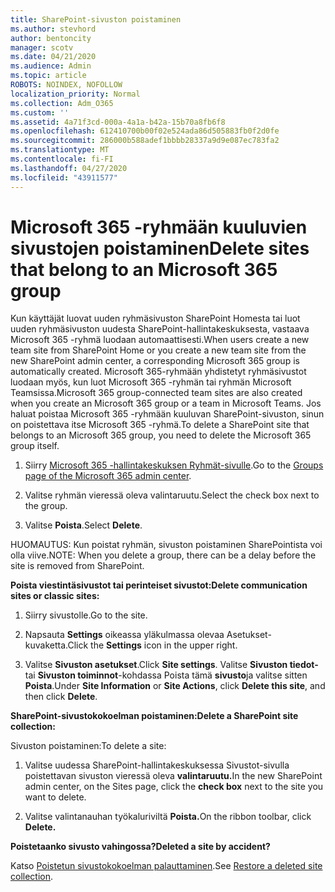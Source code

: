 ```yaml
---
title: SharePoint-sivuston poistaminen
ms.author: stevhord
author: bentoncity
manager: scotv
ms.date: 04/21/2020
ms.audience: Admin
ms.topic: article
ROBOTS: NOINDEX, NOFOLLOW
localization_priority: Normal
ms.collection: Adm_O365
ms.custom: ''
ms.assetid: 4a71f3cd-000a-4a1a-b42a-15b70a8fb6f8
ms.openlocfilehash: 612410700b00f02e524ada86d505883fb0f2d0fe
ms.sourcegitcommit: 286000b588adef1bbbb28337a9d9e087ec783fa2
ms.translationtype: MT
ms.contentlocale: fi-FI
ms.lasthandoff: 04/27/2020
ms.locfileid: "43911577"
---
```

# <a name="delete-sites-that-belong-to-an-microsoft-365-group"></a><span data-ttu-id="59d2a-102">Microsoft 365 -ryhmään kuuluvien sivustojen poistaminen</span><span class="sxs-lookup"><span data-stu-id="59d2a-102">Delete sites that belong to an Microsoft 365 group</span></span>

<span data-ttu-id="59d2a-103">Kun käyttäjät luovat uuden ryhmäsivuston SharePoint Homesta tai luot uuden ryhmäsivuston uudesta SharePoint-hallintakeskuksesta, vastaava Microsoft 365 -ryhmä luodaan automaattisesti.</span><span class="sxs-lookup"><span data-stu-id="59d2a-103">When users create a new team site from SharePoint Home or you create a new team site from the new SharePoint admin center, a corresponding Microsoft 365 group is automatically created.</span></span> <span data-ttu-id="59d2a-104">Microsoft 365-ryhmään yhdistetyt ryhmäsivustot luodaan myös, kun luot Microsoft 365 -ryhmän tai ryhmän Microsoft Teamsissa.</span><span class="sxs-lookup"><span data-stu-id="59d2a-104">Microsoft 365 group-connected team sites are also created when you create an Microsoft 365 group or a team in Microsoft Teams.</span></span> <span data-ttu-id="59d2a-105">Jos haluat poistaa Microsoft 365 -ryhmään kuuluvan SharePoint-sivuston, sinun on poistettava itse Microsoft 365 -ryhmä.</span><span class="sxs-lookup"><span data-stu-id="59d2a-105">To delete a SharePoint site that belongs to an Microsoft 365 group, you need to delete the Microsoft 365 group itself.</span></span> 
  
1. <span data-ttu-id="59d2a-106">Siirry [Microsoft 365 -hallintakeskuksen Ryhmät-sivulle](https://portal.office.com/adminportal/home#/groups).</span><span class="sxs-lookup"><span data-stu-id="59d2a-106">Go to the [Groups page of the Microsoft 365 admin center](https://portal.office.com/adminportal/home#/groups).</span></span>
    
2. <span data-ttu-id="59d2a-107">Valitse ryhmän vieressä oleva valintaruutu.</span><span class="sxs-lookup"><span data-stu-id="59d2a-107">Select the check box next to the group.</span></span>
    
3. <span data-ttu-id="59d2a-108">Valitse **Poista**.</span><span class="sxs-lookup"><span data-stu-id="59d2a-108">Select **Delete**.</span></span>
    
<span data-ttu-id="59d2a-109">HUOMAUTUS: Kun poistat ryhmän, sivuston poistaminen SharePointista voi olla viive.</span><span class="sxs-lookup"><span data-stu-id="59d2a-109">NOTE: When you delete a group, there can be a delay before the site is removed from SharePoint.</span></span>
  
<span data-ttu-id="59d2a-110">**Poista viestintäsivustot tai perinteiset sivustot:**</span><span class="sxs-lookup"><span data-stu-id="59d2a-110">**Delete communication sites or classic sites:**</span></span>

1. <span data-ttu-id="59d2a-111">Siirry sivustolle.</span><span class="sxs-lookup"><span data-stu-id="59d2a-111">Go to the site.</span></span>
  
2. <span data-ttu-id="59d2a-112">Napsauta **Settings** oikeassa yläkulmassa olevaa Asetukset-kuvaketta.</span><span class="sxs-lookup"><span data-stu-id="59d2a-112">Click the **Settings** icon in the upper right.</span></span> 
  
3. <span data-ttu-id="59d2a-113">Valitse **Sivuston asetukset**.</span><span class="sxs-lookup"><span data-stu-id="59d2a-113">Click **Site settings**.</span></span> <span data-ttu-id="59d2a-114">Valitse **Sivuston tiedot-** tai **Sivuston toiminnot**-kohdassa Poista tämä **sivusto**ja valitse sitten **Poista**.</span><span class="sxs-lookup"><span data-stu-id="59d2a-114">Under **Site Information** or **Site Actions**, click **Delete this site**, and then click **Delete**.</span></span>
  
<span data-ttu-id="59d2a-115">**SharePoint-sivustokokoelman poistaminen:**</span><span class="sxs-lookup"><span data-stu-id="59d2a-115">**Delete a SharePoint site collection:**</span></span>

<span data-ttu-id="59d2a-116">Sivuston poistaminen:</span><span class="sxs-lookup"><span data-stu-id="59d2a-116">To delete a site:</span></span>
  
1. <span data-ttu-id="59d2a-117">Valitse uudessa SharePoint-hallintakeskuksessa Sivustot-sivulla poistettavan sivuston vieressä oleva **valintaruutu.**</span><span class="sxs-lookup"><span data-stu-id="59d2a-117">In the new SharePoint admin center, on the Sites page, click the **check box** next to the site you want to delete.</span></span> 
    
2. <span data-ttu-id="59d2a-118">Valitse valintanauhan työkaluriviltä **Poista.**</span><span class="sxs-lookup"><span data-stu-id="59d2a-118">On the ribbon toolbar, click **Delete.**</span></span>
    
<span data-ttu-id="59d2a-119">**Poistetaanko sivusto vahingossa?**</span><span class="sxs-lookup"><span data-stu-id="59d2a-119">**Deleted a site by accident?**</span></span>

<span data-ttu-id="59d2a-120">Katso [Poistetun sivustokokoelman palauttaminen](https://go.microsoft.com/fwlink/?linkid=867660).</span><span class="sxs-lookup"><span data-stu-id="59d2a-120">See [Restore a deleted site collection](https://go.microsoft.com/fwlink/?linkid=867660).</span></span>
  

